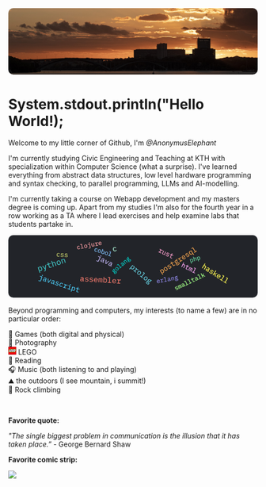 <img src="./public/Sthlm kungsholmen001-20084.jpg" style="border-radius:10px"/>

<h1>System.stdout.println("Hello World!);</h1>

Welcome to my little corner of Github, I'm _@AnonymusElephant_

I'm currently studying Civic Engineering and Teaching at KTH with specialization within Computer Science (what a surprise). I've learned everything from abstract data structures, low level hardware programming and syntax checking, to parallel programming, LLMs and AI-modelling.

I'm currently taking a course on Webapp development and my masters degree is coming up. Apart from my studies I'm also for the fourth year in a row working as a TA where I lead exercises and help examine labs that students partake in.

<img src="./public/wordcloud_programming_languages.png" style="border-radius:10px">

Beyond programming and computers, my interests (to name a few) are in no particular order:

🎲 Games (both digital and physical) <br/>
📸 Photography <br/>
<img src="./public/LEGO_logo.png"> LEGO <br/>
📖 Reading <br/>
🎧 Music (both listening to and playing) <br/>
⛰️ the outdoors (I see mountain, i summit!) <br/>
🧗 Rock climbing <br/>

<br/>

**Favorite quote:**

_"The single biggest problem in communication is the illusion that it has taken place.”_ - George Bernard Shaw

**Favorite comic strip:**

<img src="https://imgs.xkcd.com/comics/standards.png"/> <br/><br/>
